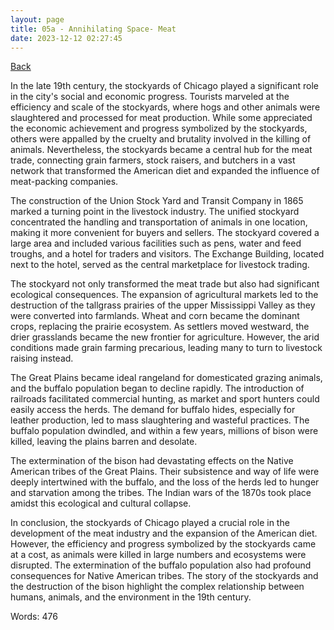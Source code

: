 ```yaml
---
layout: page
title: 05a - Annihilating Space- Meat
date: 2023-12-12 02:27:45
---
```


[Back](./)


In the late 19th century, the stockyards of Chicago played a significant role in the city's social and economic progress. Tourists marveled at the efficiency and scale of the stockyards, where hogs and other animals were slaughtered and processed for meat production. While some appreciated the economic achievement and progress symbolized by the stockyards, others were appalled by the cruelty and brutality involved in the killing of animals. Nevertheless, the stockyards became a central hub for the meat trade, connecting grain farmers, stock raisers, and butchers in a vast network that transformed the American diet and expanded the influence of meat-packing companies.

The construction of the Union Stock Yard and Transit Company in 1865 marked a turning point in the livestock industry. The unified stockyard concentrated the handling and transportation of animals in one location, making it more convenient for buyers and sellers. The stockyard covered a large area and included various facilities such as pens, water and feed troughs, and a hotel for traders and visitors. The Exchange Building, located next to the hotel, served as the central marketplace for livestock trading.

The stockyard not only transformed the meat trade but also had significant ecological consequences. The expansion of agricultural markets led to the destruction of the tallgrass prairies of the upper Mississippi Valley as they were converted into farmlands. Wheat and corn became the dominant crops, replacing the prairie ecosystem. As settlers moved westward, the drier grasslands became the new frontier for agriculture. However, the arid conditions made grain farming precarious, leading many to turn to livestock raising instead.

The Great Plains became ideal rangeland for domesticated grazing animals, and the buffalo population began to decline rapidly. The introduction of railroads facilitated commercial hunting, as market and sport hunters could easily access the herds. The demand for buffalo hides, especially for leather production, led to mass slaughtering and wasteful practices. The buffalo population dwindled, and within a few years, millions of bison were killed, leaving the plains barren and desolate.

The extermination of the bison had devastating effects on the Native American tribes of the Great Plains. Their subsistence and way of life were deeply intertwined with the buffalo, and the loss of the herds led to hunger and starvation among the tribes. The Indian wars of the 1870s took place amidst this ecological and cultural collapse.

In conclusion, the stockyards of Chicago played a crucial role in the development of the meat industry and the expansion of the American diet. However, the efficiency and progress symbolized by the stockyards came at a cost, as animals were killed in large numbers and ecosystems were disrupted. The extermination of the buffalo population also had profound consequences for Native American tribes. The story of the stockyards and the destruction of the bison highlight the complex relationship between humans, animals, and the environment in the 19th century.

Words: 476
